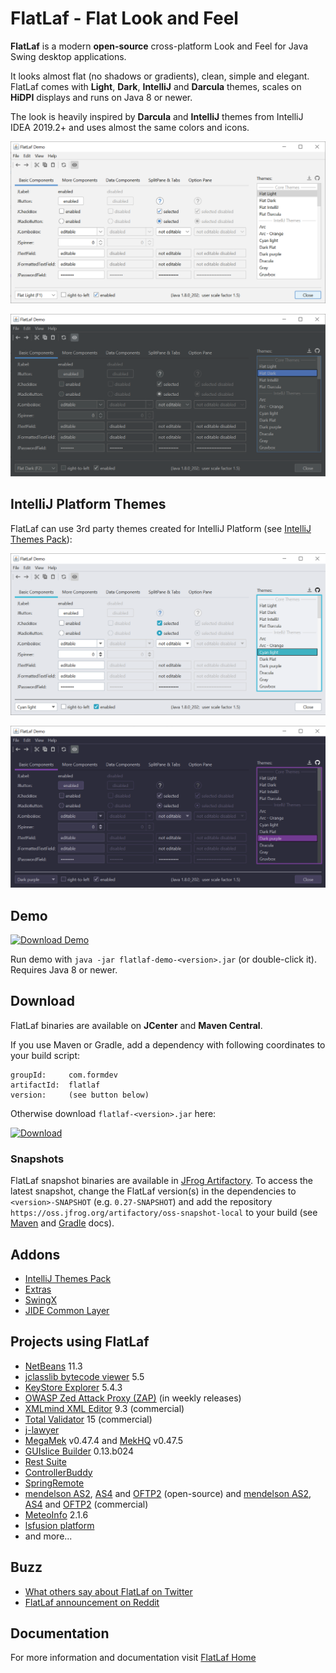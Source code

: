 FlatLaf - Flat Look and Feel
============================

**FlatLaf** is a modern **open-source** cross-platform Look and Feel for Java
Swing desktop applications.

It looks almost flat (no shadows or gradients), clean, simple and elegant.
FlatLaf comes with **Light**, **Dark**, **IntelliJ** and **Darcula** themes,
scales on **HiDPI** displays and runs on Java 8 or newer.

The look is heavily inspired by **Darcula** and **IntelliJ** themes from
IntelliJ IDEA 2019.2+ and uses almost the same colors and icons.

![Flat Light Demo](images/FlatLightDemo.png)

![Flat Dark Demo](images/FlatDarkDemo.png)


IntelliJ Platform Themes
------------------------

FlatLaf can use 3rd party themes created for IntelliJ Platform (see
[IntelliJ Themes Pack](flatlaf-intellij-themes)):

![Cyan Light Demo](images/CyanLightDemo.png)

![Dark Purple Demo](images/DarkPurpleDemo.png)


Demo
----

[![Download Demo](https://download.formdev.com/flatlaf/images/download-demo.svg)](https://download.formdev.com/flatlaf/flatlaf-demo-latest.jar)

Run demo with `java -jar flatlaf-demo-<version>.jar` (or double-click it).
Requires Java 8 or newer.


Download
--------

FlatLaf binaries are available on **JCenter** and **Maven Central**.

If you use Maven or Gradle, add a dependency with following coordinates to your
build script:

    groupId:     com.formdev
    artifactId:  flatlaf
    version:     (see button below)

Otherwise download `flatlaf-<version>.jar` here:

[![Download](https://api.bintray.com/packages/jformdesigner/flatlaf/flatlaf/images/download.svg)](https://bintray.com/jformdesigner/flatlaf/flatlaf/_latestVersion)


### Snapshots

FlatLaf snapshot binaries are available in
[JFrog Artifactory](https://oss.jfrog.org/artifactory/oss-snapshot-local/com/formdev/).
To access the latest snapshot, change the FlatLaf version(s) in the dependencies
to `<version>-SNAPSHOT` (e.g. `0.27-SNAPSHOT`) and add the repository
`https://oss.jfrog.org/artifactory/oss-snapshot-local` to your build (see
[Maven](https://maven.apache.org/guides/mini/guide-multiple-repositories.html)
and
[Gradle](https://docs.gradle.org/current/userguide/declaring_repositories.html#sec:declaring_custom_repository)
docs).


Addons
------

- [IntelliJ Themes Pack](flatlaf-intellij-themes)
- [Extras](flatlaf-extras)
- [SwingX](flatlaf-swingx)
- [JIDE Common Layer](flatlaf-jide-oss)


Projects using FlatLaf
----------------------

- [NetBeans](https://netbeans.apache.org/) 11.3
- [jclasslib bytecode viewer](https://github.com/ingokegel/jclasslib) 5.5
- [KeyStore Explorer](https://keystore-explorer.org/) 5.4.3
- [OWASP Zed Attack Proxy (ZAP)](https://www.zaproxy.org/) (in weekly releases)
- [XMLmind XML Editor](https://www.xmlmind.com/xmleditor/) 9.3 (commercial)
- [Total Validator](https://www.totalvalidator.com/) 15 (commercial)
- [j-lawyer](https://github.com/jlawyerorg/j-lawyer-org)
- [MegaMek](https://github.com/MegaMek/megamek) v0.47.4 and
  [MekHQ](https://github.com/MegaMek/mekhq) v0.47.5
- [GUIslice Builder](https://github.com/ImpulseAdventure/GUIslice-Builder)
  0.13.b024
- [Rest Suite](https://github.com/supanadit/restsuite)
- [ControllerBuddy](https://github.com/bwRavencl/ControllerBuddy)
- [SpringRemote](https://github.com/HaleyWang/SpringRemote)
- [mendelson AS2](https://sourceforge.net/projects/mec-as2/),
  [AS4](https://sourceforge.net/projects/mendelson-as4/) and
  [OFTP2](https://sourceforge.net/projects/mendelson-oftp2/) (open-source) and
  [mendelson AS2](https://mendelson-e-c.com/as2/),
  [AS4](https://mendelson-e-c.com/as4/) and
  [OFTP2](https://mendelson-e-c.com/oftp2) (commercial)
- [MeteoInfo](https://github.com/meteoinfo/MeteoInfo) 2.1.6
- [lsfusion platform](https://github.com/lsfusion/platform)
- and more...


Buzz
----

- [What others say about FlatLaf on Twitter](https://twitter.com/search?f=live&q=flatlaf)
- [FlatLaf announcement on Reddit](https://www.reddit.com/r/java/comments/dl0hu3/flatlaf_flat_look_and_feel/)


Documentation
-------------

For more information and documentation visit
[FlatLaf Home](https://www.formdev.com/flatlaf/)
